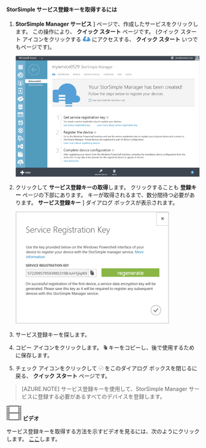 <!--author=alkohli last changed: 9/17/15-->

#### StorSimple サービス登録キーを取得するには

1.  **StorSimple Manager サービス** ] ページで、作成したサービスをクリックします。 この操作により、 **クイック スタート** ページです。 (クイック スタート アイコンをクリックする ![StorSimple のクイック スタート アイコン ](./media/storsimple-get-service-registration-key/HCS_QuickStartIcon-include.png) にアクセスする、 **クイック スタート** いつでもページです)。

     ![StorSimple のクイック スタート ページ](./media/storsimple-get-service-registration-key/HCS_ServiceQuickStart-include.png)

2. クリックして **サービス登録キーの取得**します。 クリックすることも **登録キー** ページの下部にあります。 キーが取得されるまで、数分間待つ必要があります。  **サービス登録キー** ] ダイアログ ボックスが表示されます。

     ![[サービス登録キー] ダイアログ ボックス](./media/storsimple-get-service-registration-key/HCS_GetServiceRegistrationKey-include.png)

3. サービス登録キーを探します。

4. コピー アイコンをクリックします。 ![StorSimple のコピー アイコン](./media/storsimple-get-service-registration-key/HCS_CopyIcon-include.png) キーをコピーし、後で使用するために保存します。

5. チェック アイコンをクリックして ![StorSimple のチェック マーク アイコン](./media/storsimple-get-service-registration-key/HCS_CheckIcon-include.png) をこのダイアログ ボックスを閉じるに戻る、 **クイック スタート** ページです。

> [AZURE.NOTE] サービス登録キーを使用して、StorSimple Manager サービスに登録する必要があるすべてのデバイスを登録します。

![使用可能なビデオ](./media/storsimple-get-service-registration-key/Video_icon.png) **ビデオ**

サービス登録キーを取得する方法を示すビデオを見るには、次のようにクリックします。 [ここ](http://azure.microsoft.com/documentation/videos/get-the-service-registration-key/)します。
